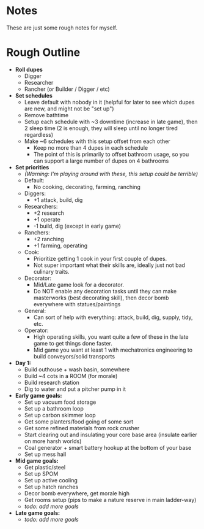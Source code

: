 # Notes

These are just some rough notes for myself.

# Rough Outline

- **Roll dupes**
  - Digger
  - Researcher
  - Rancher (or Builder / Digger / etc)
- **Set schedules**
  - Leave default with nobody in it (helpful for later to see which dupes are new, and might not be "set up")
  - Remove bathtime
  - Setup each schedule with ~3 downtime (increase in late game), then 2 sleep time (2 is enough, they will sleep until no longer tired regardless)
  - Make ~6 schedules with this setup offset from each other
    - Keep no more than 4 dupes in each schedule
    - The point of this is primarily to offset bathroom usage, so you can support a large number of dupes on 4 bathrooms
- **Set priorities**
  - _(Warning: I'm playing around with these, this setup could be terrible)_
  - Default:
    - No cooking, decorating, farming, ranching
  - Diggers:
    - +1 attack, build, dig
  - Researchers:
    - +2 research
    - +1 operate
    - -1 build, dig (except in early game)
  - Ranchers:
    - +2 ranching
    - +1 farming, operating
  - Cook:
    - Prioritize getting 1 cook in your first couple of dupes.
    - Not super important what their skills are, ideally just not bad culinary traits.
  - Decorator:
    - Mid/Late game look for a decorator.
    - Do NOT enable any decoration tasks until they can make masterworks (best decorating skill), then decor bomb everywhere with statues/paintings
  - General:
    - Can sort of help with everything: attack, build, dig, supply, tidy, etc.
  - Operator:
    - High operating skills, you want quite a few of these in the late game to get things done faster.
    - Mid game you want at least 1 with mechatronics engineering to build conveyors/solid transports
- **Day 1:**
  - Build outhouse + wash basin, somewhere
  - Build ~4 cots in a ROOM (for morale)
  - Build research station
  - Dig to water and put a pitcher pump in it
- **Early game goals:**
  - Set up vacuum food storage
  - Set up a bathroom loop
  - Set up carbon skimmer loop
  - Get some planters/food going of some sort
  - Get some refined materials from rock crusher
  - Start clearing out and insulating your core base area (insulate earlier on more harsh worlds)
  - Coal generator + smart battery hookup at the bottom of your base
  - Set up mess hall
- **Mid game goals:**
  - Get plastic/steel
  - Set up SPOM
  - Set up active cooling
  - Set up hatch ranches  
  - Decor bomb everywhere, get morale high
  - Get rooms setup (pips to make a nature reserve in main ladder-way)
  - _todo: add more goals_
- **Late game goals:**
  - _todo: add more goals_

